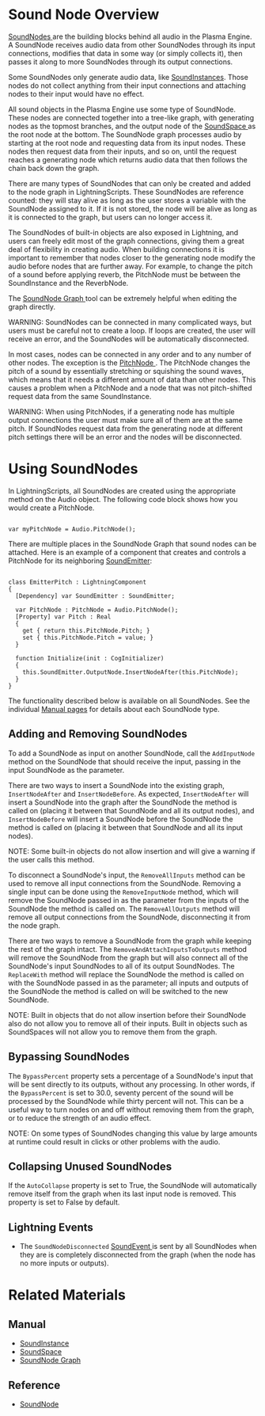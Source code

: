 # Sound Node Overview
[ SoundNodes ](https://github.com/PlasmaEngine/PlasmaDocs/blob/master/code_reference/class_reference/soundnode.markdown) are the building blocks behind all audio in the Plasma Engine. A SoundNode receives audio data from other SoundNodes through its input connections, modifies that data in some way (or simply collects it), then passes it along to more SoundNodes through its output connections.

Some SoundNodes only generate audio data, like [SoundInstances](https://plasmaengine.github.io/PlasmaDocs/Manual/audio/soundinstance.markdown). Those nodes do not collect anything from their input connections and attaching nodes to their input would have no effect.

All sound objects in the Plasma Engine use some type of SoundNode. These nodes are connected together into a tree-like graph, with generating nodes as the topmost branches, and the output node of the [SoundSpace ](https://plasmaengine.github.io/PlasmaDocs/Manual/audio/soundspace.markdown) as the root node at the bottom. The SoundNode graph processes audio by starting at the root node and requesting data from its input nodes. These nodes then request data from their inputs, and so on, until the request reaches a generating node which returns audio data that then follows the chain back down the graph. 

There are many types of SoundNodes that can only be created and added to the node graph in LightningScripts. These SoundNodes are reference counted: they will stay alive as long as the user stores a variable with the SoundNode assigned to it. If it is not stored, the node will be alive as long as it is connected to the graph, but users can no longer access it. 

The SoundNodes of built-in objects are also exposed in Lightning, and users can freely edit most of the graph connections, giving them a great deal of flexibility in creating audio. When building connections it is important to remember that nodes closer to the generating node modify the audio before nodes that are further away. For example, to change the pitch of a sound before applying reverb, the PitchNode must be between the SoundInstance and the ReverbNode. 

The [SoundNode Graph ](https://plasmaengine.github.io/PlasmaDocs/Manual/audio/soundnode_graph.markdown) tool can be extremely helpful when editing the graph directly.

WARNING: SoundNodes can be connected in many complicated ways, but users must be careful not to create a loop. If loops are created, the user will receive an error, and the SoundNodes will be automatically disconnected.

In most cases, nodes can be connected in any order and to any number of other nodes. The exception is the [PitchNode ](https://plasmaengine.github.io/PlasmaDocs/Manual/audio/soundnode/pitchnode.markdown). The PitchNode changes the pitch of a sound by essentially stretching or squishing the sound waves, which means that it needs a different amount of data than other nodes. This causes a problem when a PitchNode and a node that was not pitch-shifted request data from the same SoundInstance.

WARNING: When using PitchNodes, if a generating node has multiple output connections the user must make sure all of them are at the same pitch. If SoundNodes request data from the generating node at different pitch settings there will be an error and the nodes will be disconnected.

# Using SoundNodes

In LightningScripts, all SoundNodes are created using the appropriate method on the Audio object. The following code block shows how you would create a PitchNode.
<pre><code class="language-csharp">
var myPitchNode = Audio.PitchNode();
</code></pre>

There are multiple places in the SoundNode Graph that sound nodes can be attached.  Here is an example of a component that creates and controls a PitchNode for its neighboring [SoundEmitter](https://plasmaengine.github.io/PlasmaDocs/Manual/audio/soundemitter.markdown):
<pre><code class="language-csharp">
class EmitterPitch : LightningComponent
{
  [Dependency] var SoundEmitter : SoundEmitter;
  
  var PitchNode : PitchNode = Audio.PitchNode();
  [Property] var Pitch : Real
  {
    get { return this.PitchNode.Pitch; }
    set { this.PitchNode.Pitch = value; }
  }
  
  function Initialize(init : CogInitializer)
  {
    this.SoundEmitter.OutputNode.InsertNodeAfter(this.PitchNode);
  }
}
</code></pre>

The functionality described below is available on all SoundNodes. See the individual [Manual pages](https://plasmaengine.github.io/PlasmaDocs/Manual/audio/soundnode.markdown) for details about each SoundNode type.

## Adding and Removing SoundNodes 

To add a SoundNode as input on another SoundNode, call the `AddInputNode` method on the SoundNode that should receive the input, passing in the input SoundNode as the parameter.

There are two ways to insert a SoundNode into the existing graph, `InsertNodeAfter` and `InsertNodeBefore`. As expected, `InsertNodeAfter` will insert a SoundNode into the graph after the SoundNode the method is called on (placing it between that SoundNode and all its output nodes), and `InsertNodeBefore` will insert a SoundNode before the SoundNode the method is called on (placing it between that SoundNode and all its input nodes).

NOTE: Some built-in objects do not allow insertion and will give a warning if the user calls this method. 

To disconnect a SoundNode's input, the `RemoveAllInputs` method can be used to remove all input connections from the SoundNode. Removing a single input can be done using the `RemoveInputNode` method, which will remove the SoundNode passed in as the parameter from the inputs of the SoundNode the method is called on. The `RemoveAllOutputs` method will remove all output connections from the SoundNode, disconnecting it from the node graph. 

There are two ways to remove a SoundNode from the graph while keeping the rest of the graph intact. The `RemoveAndAttachInputsToOutputs` method will remove the SoundNode from the graph but will also connect all of the SoundNode's input SoundNodes to all of its output SoundNodes. The `ReplaceWith` method will replace the SoundNode the method is called on with the SoundNode passed in as the parameter; all inputs and outputs of the SoundNode the method is called on will be switched to the new SoundNode.

NOTE: Built in objects that do not allow insertion before their SoundNode also do not allow you to remove all of their inputs. Built in objects such as  SoundSpaces will not allow you to remove them from the graph.

## Bypassing SoundNodes

The `BypassPercent` property sets a percentage of a SoundNode's input that will be sent directly to its outputs, without any processing. In other words, if the `BypassPercent` is set to 30.0, seventy percent of the sound will be processed by the SoundNode while thirty percent will not. This can be a useful way to turn nodes on and off without removing them from the graph, or to reduce the strength of an audio effect.

NOTE: On some types of SoundNodes changing this value by large amounts at runtime could result in clicks or other problems with the audio. 

## Collapsing Unused SoundNodes

If the `AutoCollapse` property is set to True, the SoundNode will automatically remove itself from the graph when its last input node is removed. This property is set to False by default. 

## Lightning Events

- The `SoundNodeDisconnected` [ SoundEvent ](https://github.com/PlasmaEngine/PlasmaDocs/blob/master/code_reference/class_reference/soundevent.markdown) is sent by all SoundNodes when they are is completely disconnected from the graph (when the node has no more inputs or outputs).

# Related Materials

## Manual
- [SoundInstance ](https://plasmaengine.github.io/PlasmaDocs/Manual/audio/soundinstance.markdown)
- [SoundSpace ](https://plasmaengine.github.io/PlasmaDocs/Manual/audio/oundnode/soundspace.markdown)
- [SoundNode Graph ](https://plasmaengine.github.io/PlasmaDocs/Manual/audio/soundnode_graph.markdown)

 ## Reference
- [ SoundNode ](https://github.com/PlasmaEngine/PlasmaDocs/blob/master/code_reference/class_reference/soundnode.markdown) 

 